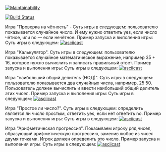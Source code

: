 [![Maintainability](https://api.codeclimate.com/v1/badges/ce1c65c41fd1b1c13287/maintainability)](https://codeclimate.com/github/buba1301/frontend-project-lvl1/maintainability)

[![Build Status](https://travis-ci.com/buba1301/frontend-project-lvl1.svg?branch=master)](https://travis-ci.com/buba1301/frontend-project-lvl1)

Игра "Проверка на чётность" - Суть игры в следующем: пользователю показывается случайное число. И ему нужно ответить yes, если число чётное, или no — если нечётное.
Пример запуска и выполения игры: Суть игры в следующем: [![asciicast](https://asciinema.org/a/aP7kuTK9XpaSsh4bWm2IVoiZ7.svg)](https://asciinema.org/a/aP7kuTK9XpaSsh4bWm2IVoiZ7)


Игра "Калькулятор". Суть игры в следующем: пользователю показывается случайное математическое выражение, например 35 + 16, которое нужно вычислить и записать правильный ответ.
Пример запуска и выполения игры: Суть игры в следующем: [![asciicast](https://asciinema.org/a/wJDWwSEXoNWf7YwTyq1SiZJFp.svg)](https://asciinema.org/a/wJDWwSEXoNWf7YwTyq1SiZJFp)

Игра "наибольший общий делитель (НОД)". Суть игры в следующем: пользователю показывается два случайных числа, например, 25 50. 
Пользователь должен вычислить и ввести наибольший общий делитель этих чисел.
Пример запуска и выполения игры: Суть игры в следующем: [![asciicast](https://asciinema.org/a/L0LQiW06k4WeCIAzjwoxcpDQf.svg)](https://asciinema.org/a/L0LQiW06k4WeCIAzjwoxcpDQf)

Игра "Простое ли число?". Суть игры в следующем: определить является ли число простым, ответить yes, если нет ответить no.
Пример запуска и выполения игры: Суть игры в следующем: [![asciicast](https://asciinema.org/a/Oin6npAYoEN77NJGUmwVw2p7B.svg)](https://asciinema.org/a/Oin6npAYoEN77NJGUmwVw2p7B)

Игра "Арифметическая прогрессия". Показываем игроку ряд чисел, образующий арифметическую прогрессию, заменив любое из чисел двумя точками. 
Игрок должен определить это число.
Пример запуска и выполения игры: Суть игры в следующем: [![asciicast](https://asciinema.org/a/b3fMyg4D8vruZWL1xMwLcwxbU.svg)](https://asciinema.org/a/b3fMyg4D8vruZWL1xMwLcwxbU)